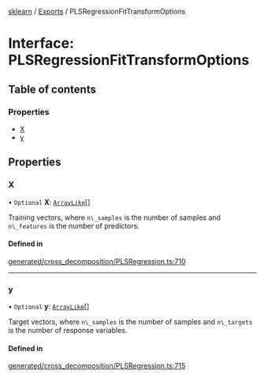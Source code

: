 [sklearn](../readme.md) / [Exports](../modules.md) / PLSRegressionFitTransformOptions

# Interface: PLSRegressionFitTransformOptions

## Table of contents

### Properties

- [X](PLSRegressionFitTransformOptions.md#x)
- [y](PLSRegressionFitTransformOptions.md#y)

## Properties

### X

• `Optional` **X**: [`ArrayLike`](../modules.md#arraylike)[]

Training vectors, where `n\_samples` is the number of samples and `n\_features` is the number of predictors.

#### Defined in

[generated/cross_decomposition/PLSRegression.ts:710](https://github.com/transitive-bullshit/scikit-learn-ts/blob/367336a/packages/sklearn/src/generated/cross_decomposition/PLSRegression.ts#L710)

___

### y

• `Optional` **y**: [`ArrayLike`](../modules.md#arraylike)[]

Target vectors, where `n\_samples` is the number of samples and `n\_targets` is the number of response variables.

#### Defined in

[generated/cross_decomposition/PLSRegression.ts:715](https://github.com/transitive-bullshit/scikit-learn-ts/blob/367336a/packages/sklearn/src/generated/cross_decomposition/PLSRegression.ts#L715)

